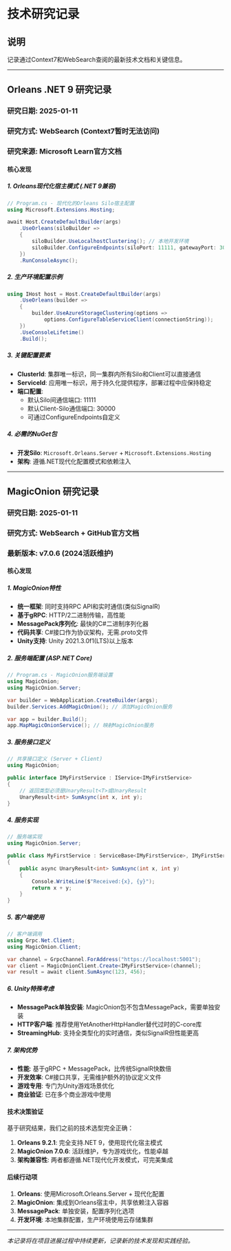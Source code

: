 # 技术研究记录

## 说明
记录通过Context7和WebSearch查阅的最新技术文档和关键信息。

---

## Orleans .NET 9 研究记录

### 研究日期: 2025-01-11
### 研究方式: WebSearch (Context7暂时无法访问)
### 研究来源: Microsoft Learn官方文档

#### 核心发现

##### 1. Orleans现代化宿主模式 (.NET 9兼容)
```csharp
// Program.cs - 现代化的Orleans Silo宿主配置
using Microsoft.Extensions.Hosting;

await Host.CreateDefaultBuilder(args)
    .UseOrleans(siloBuilder => 
    {
        siloBuilder.UseLocalhostClustering(); // 本地开发环境
        siloBuilder.ConfigureEndpoints(siloPort: 11111, gatewayPort: 30000);
    })
    .RunConsoleAsync();
```

##### 2. 生产环境配置示例
```csharp
using IHost host = Host.CreateDefaultBuilder(args)
    .UseOrleans(builder => 
    {
        builder.UseAzureStorageClustering(options => 
            options.ConfigureTableServiceClient(connectionString));
    })
    .UseConsoleLifetime()
    .Build();
```

##### 3. 关键配置要素
- **ClusterId**: 集群唯一标识，同一集群内所有Silo和Client可以直接通信
- **ServiceId**: 应用唯一标识，用于持久化提供程序，部署过程中应保持稳定
- **端口配置**: 
  - 默认Silo间通信端口: 11111
  - 默认Client-Silo通信端口: 30000
  - 可通过ConfigureEndpoints自定义

##### 4. 必需的NuGet包
- **开发Silo**: `Microsoft.Orleans.Server` + `Microsoft.Extensions.Hosting`
- **架构**: 遵循.NET现代化配置模式和依赖注入

---

## MagicOnion 研究记录

### 研究日期: 2025-01-11
### 研究方式: WebSearch + GitHub官方文档
### 最新版本: v7.0.6 (2024活跃维护)

#### 核心发现

##### 1. MagicOnion特性
- **统一框架**: 同时支持RPC API和实时通信(类似SignalR)
- **基于gRPC**: HTTP/2二进制传输，高性能
- **MessagePack序列化**: 最快的C#二进制序列化器
- **代码共享**: C#接口作为协议架构，无需.proto文件
- **Unity支持**: Unity 2021.3.0f1(LTS)以上版本

##### 2. 服务端配置 (ASP.NET Core)
```csharp
// Program.cs - MagicOnion服务端设置
using MagicOnion;
using MagicOnion.Server;

var builder = WebApplication.CreateBuilder(args);
builder.Services.AddMagicOnion(); // 添加MagicOnion服务

var app = builder.Build();
app.MapMagicOnionService(); // 映射MagicOnion服务
```

##### 3. 服务接口定义
```csharp
// 共享接口定义 (Server + Client)
using MagicOnion;

public interface IMyFirstService : IService<IMyFirstService>
{
    // 返回类型必须是UnaryResult<T>或UnaryResult
    UnaryResult<int> SumAsync(int x, int y);
}
```

##### 4. 服务实现
```csharp
// 服务端实现
using MagicOnion.Server;

public class MyFirstService : ServiceBase<IMyFirstService>, IMyFirstService
{
    public async UnaryResult<int> SumAsync(int x, int y)
    {
        Console.WriteLine($"Received:{x}, {y}");
        return x + y;
    }
}
```

##### 5. 客户端使用
```csharp
// 客户端调用
using Grpc.Net.Client;
using MagicOnion.Client;

var channel = GrpcChannel.ForAddress("https://localhost:5001");
var client = MagicOnionClient.Create<IMyFirstService>(channel);
var result = await client.SumAsync(123, 456);
```

##### 6. Unity特殊考虑
- **MessagePack单独安装**: MagicOnion包不包含MessagePack，需要单独安装
- **HTTP客户端**: 推荐使用YetAnotherHttpHandler替代过时的C-core库
- **StreamingHub**: 支持全类型化的实时通信，类似SignalR但性能更高

##### 7. 架构优势
- **性能**: 基于gRPC + MessagePack，比传统SignalR快数倍
- **开发效率**: C#接口共享，无需维护额外的协议定义文件
- **游戏专用**: 专门为Unity游戏场景优化
- **商业验证**: 已在多个商业游戏中使用

#### 技术决策验证

基于研究结果，我们之前的技术选型完全正确：

1. **Orleans 9.2.1**: 完全支持.NET 9，使用现代化宿主模式
2. **MagicOnion 7.0.6**: 活跃维护，专为游戏优化，性能卓越
3. **架构兼容性**: 两者都遵循.NET现代化开发模式，可完美集成

#### 后续行动项
1. **Orleans**: 使用Microsoft.Orleans.Server + 现代化配置
2. **MagicOnion**: 集成到Orleans宿主中，共享依赖注入容器
3. **MessagePack**: 单独安装，配置序列化选项
4. **开发环境**: 本地集群配置，生产环境使用云存储集群

---

*本记录将在项目进展过程中持续更新，记录新的技术发现和实践经验。*
